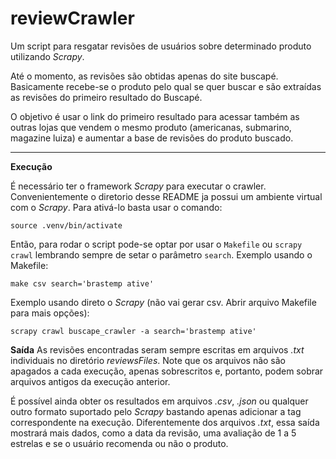# reviewCrawler


Um script para resgatar revisões de usuários sobre determinado produto utilizando *Scrapy*.

Até o momento, as revisões são obtidas apenas do site buscapé.
Basicamente recebe-se o produto pelo qual se quer buscar e são extraídas as revisões do primeiro resultado do Buscapé.

O objetivo é usar o link do primeiro resultado para acessar também as outras lojas que vendem o mesmo produto
(americanas, submarino, magazine luiza) e aumentar a base de revisões do produto buscado.

---


**Execução**

É necessário ter o framework *Scrapy* para executar o crawler. Convenientemente o diretorio desse README ja possui um ambiente virtual com o *Scrapy*.
Para ativá-lo basta usar o comando:

```
source .venv/bin/activate
```

Então, para rodar o script pode-se optar por usar o `Makefile` ou `scrapy crawl` lembrando sempre de setar o parâmetro `search`.
Exemplo usando o Makefile:

```
make csv search='brastemp ative'
```

Exemplo usando direto o *Scrapy* (não vai gerar csv. Abrir arquivo Makefile para mais opções):

```
scrapy crawl buscape_crawler -a search='brastemp ative'
```

**Saída**
As revisões encontradas seram sempre escritas em arquivos *.txt* individuais no diretório *reviewsFiles*. Note que os arquivos não são apagados a cada execução, apenas sobrescritos e, portanto, podem sobrar arquivos antigos da execução anterior.

É possível ainda obter os resultados em arquivos *.csv*, *.json* ou qualquer outro formato suportado pelo *Scrapy* bastando apenas adicionar a tag correspondente na execução. Diferentemente dos arquivos *.txt*, essa saída mostrará mais dados, como a data da revisão, uma avaliação de 1 a 5 estrelas e se o usuário recomenda ou não o produto.

